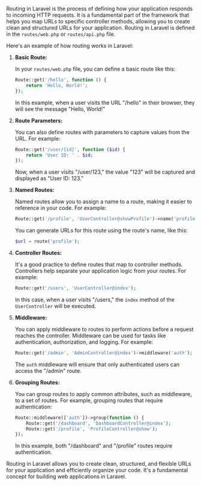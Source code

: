 Routing in Laravel is the process of defining how your application responds to incoming HTTP requests. It is a fundamental part of the framework that helps you map URLs to specific controller methods, allowing you to create clean and structured URLs for your application. Routing in Laravel is defined in the `routes/web.php` or `routes/api.php` file.

Here's an example of how routing works in Laravel:

1. **Basic Route:**

   In your `routes/web.php` file, you can define a basic route like this:

   ```php
   Route::get('/hello', function () {
       return 'Hello, World!';
   });
   ```

   In this example, when a user visits the URL "/hello" in their browser, they will see the message "Hello, World!"

2. **Route Parameters:**

   You can also define routes with parameters to capture values from the URL. For example:

   ```php
   Route::get('/user/{id}', function ($id) {
       return 'User ID: ' . $id;
   });
   ```

   Now, when a user visits "/user/123," the value "123" will be captured and displayed as "User ID: 123."

3. **Named Routes:**

   Named routes allow you to assign a name to a route, making it easier to reference in your code. For example:

   ```php
   Route::get('/profile', 'UserController@showProfile')->name('profile');
   ```

   You can generate URLs for this route using the route's name, like this:

   ```php
   $url = route('profile');
   ```

4. **Controller Routes:**

   It's a good practice to define routes that map to controller methods. Controllers help separate your application logic from your routes. For example:

   ```php
   Route::get('/users', 'UserController@index');
   ```

   In this case, when a user visits "/users," the `index` method of the `UserController` will be executed.

5. **Middleware:**

   You can apply middleware to routes to perform actions before a request reaches the controller. Middleware can be used for tasks like authentication, authorization, and logging. For example:

   ```php
   Route::get('/admin', 'AdminController@index')->middleware('auth');
   ```

   The `auth` middleware will ensure that only authenticated users can access the "/admin" route.

6. **Grouping Routes:**

   You can group routes to apply common attributes, such as middleware, to a set of routes. For example, grouping routes that require authentication:

   ```php
   Route::middleware(['auth'])->group(function () {
       Route::get('/dashboard', 'DashboardController@index');
       Route::get('/profile', 'ProfileController@show');
   });
   ```

   In this example, both "/dashboard" and "/profile" routes require authentication.

Routing in Laravel allows you to create clean, structured, and flexible URLs for your application and efficiently organize your code. It's a fundamental concept for building web applications in Laravel.